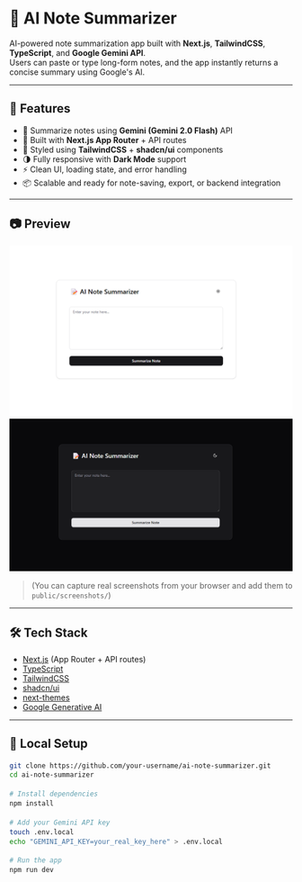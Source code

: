 # 📝 AI Note Summarizer

AI-powered note summarization app built with **Next.js**, **TailwindCSS**, **TypeScript**, and **Google Gemini API**.  
Users can paste or type long-form notes, and the app instantly returns a concise summary using Google's AI.

---

## 🚀 Features

- 🧠 Summarize notes using **Gemini (Gemini 2.0 Flash)** API
- 💨 Built with **Next.js App Router** + API routes
- 🎨 Styled using **TailwindCSS** + **shadcn/ui** components
- 🌗 Fully responsive with **Dark Mode** support
- ⚡️ Clean UI, loading state, and error handling
- 📦 Scalable and ready for note-saving, export, or backend integration

---

## 📷 Preview

![light mode](./public/screenshots/light-mode.png)
![dark mode](./public/screenshots/dark-mode.png)

> (You can capture real screenshots from your browser and add them to `public/screenshots/`)

---

## 🛠️ Tech Stack

- [Next.js](https://nextjs.org/) (App Router + API routes)
- [TypeScript](https://www.typescriptlang.org/)
- [TailwindCSS](https://tailwindcss.com/)
- [shadcn/ui](https://ui.shadcn.com/)
- [next-themes](https://github.com/pacocoursey/next-themes)
- [Google Generative AI](https://ai.google.dev/)

---

## 🧪 Local Setup

```bash
git clone https://github.com/your-username/ai-note-summarizer.git
cd ai-note-summarizer

# Install dependencies
npm install

# Add your Gemini API key
touch .env.local
echo "GEMINI_API_KEY=your_real_key_here" > .env.local

# Run the app
npm run dev
